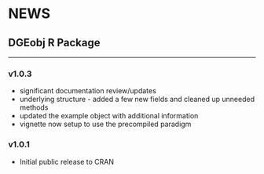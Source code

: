 # NEWS

## DGEobj R Package 

---

### v1.0.3
* significant documentation review/updates
* underlying structure - added a few new fields and cleaned up unneeded methods
* updated the example object with additional information
* vignette now setup to use the precompiled paradigm

### v1.0.1
* Initial public release to CRAN

